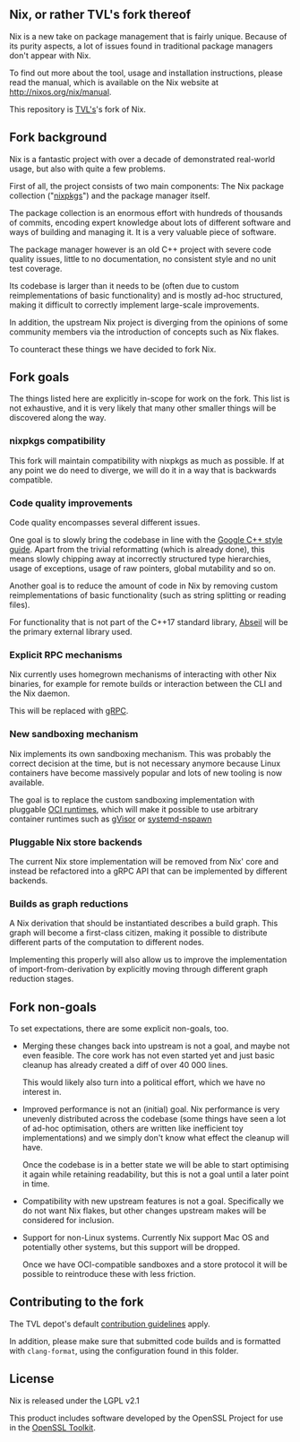 Nix, or rather TVL's fork thereof
---------------------------------

Nix is a new take on package management that is fairly unique. Because
of its purity aspects, a lot of issues found in traditional package
managers don't appear with Nix.

To find out more about the tool, usage and installation instructions,
please read the manual, which is available on the Nix website at
<http://nixos.org/nix/manual>.

This repository is [TVL's](https://tvl.fyi)'s fork of Nix.

## Fork background

Nix is a fantastic project with over a decade of demonstrated
real-world usage, but also with quite a few problems.

First of all, the project consists of two main components: The Nix
package collection ("[nixpkgs][]") and the package manager itself.

The package collection is an enormous effort with hundreds of
thousands of commits, encoding expert knowledge about lots of
different software and ways of building and managing it. It is a very
valuable piece of software.

The package manager however is an old C++ project with severe code
quality issues, little to no documentation, no consistent style and no
unit test coverage.

Its codebase is larger than it needs to be (often due to custom
reimplementations of basic functionality) and is mostly ad-hoc
structured, making it difficult to correctly implement large-scale
improvements.

In addition, the upstream Nix project is diverging from the opinions
of some community members via the introduction of concepts such as Nix
flakes.

To counteract these things we have decided to fork Nix.

## Fork goals

The things listed here are explicitly in-scope for work on the fork.
This list is not exhaustive, and it is very likely that many other
smaller things will be discovered along the way.

### nixpkgs compatibility

This fork will maintain compatibility with nixpkgs as much as
possible. If at any point we do need to diverge, we will do it in a
way that is backwards compatible.

### Code quality improvements

Code quality encompasses several different issues.

One goal is to slowly bring the codebase in line with the [Google C++
style guide][google-style]. Apart from the trivial reformatting (which
is already done), this means slowly chipping away at incorrectly
structured type hierarchies, usage of exceptions, usage of raw
pointers, global mutability and so on.

Another goal is to reduce the amount of code in Nix by removing custom
reimplementations of basic functionality (such as string splitting or
reading files).

For functionality that is not part of the C++17 standard library,
[Abseil][] will be the primary external library used.

### Explicit RPC mechanisms

Nix currently uses homegrown mechanisms of interacting with other Nix
binaries, for example for remote builds or interaction between the CLI
and the Nix daemon.

This will be replaced with [gRPC][].

### New sandboxing mechanism

Nix implements its own sandboxing mechanism. This was probably the
correct decision at the time, but is not necessary anymore because
Linux containers have become massively popular and lots of new tooling
is now available.

The goal is to replace the custom sandboxing implementation with
pluggable [OCI runtimes][oci], which will make it possible to use
arbitrary container runtimes such as [gVisor][] or [systemd-nspawn][]

### Pluggable Nix store backends

The current Nix store implementation will be removed from Nix' core
and instead be refactored into a gRPC API that can be implemented by
different backends.

### Builds as graph reductions

A Nix derivation that should be instantiated describes a build graph.
This graph will become a first-class citizen, making it possible to
distribute different parts of the computation to different nodes.

Implementing this properly will also allow us to improve the
implementation of import-from-derivation by explicitly moving through
different graph reduction stages.

## Fork non-goals

To set expectations, there are some explicit non-goals, too.

* Merging these changes back into upstream is not a goal, and maybe
  not even feasible. The core work has not even started yet and just
  basic cleanup has already created a diff of over 40 000 lines.

  This would likely also turn into a political effort, which we have
  no interest in.

* Improved performance is not an (initial) goal. Nix performance is
  very unevenly distributed across the codebase (some things have seen
  a lot of ad-hoc optimisation, others are written like inefficient
  toy implementations) and we simply don't know what effect the
  cleanup will have.

  Once the codebase is in a better state we will be able to start
  optimising it again while retaining readability, but this is not a
  goal until a later point in time.

* Compatibility with new upstream features is not a goal. Specifically
  we do not want Nix flakes, but other changes upstream makes will be
  considered for inclusion.

* Support for non-Linux systems. Currently Nix support Mac OS and
  potentially other systems, but this support will be dropped.

  Once we have OCI-compatible sandboxes and a store protocol it will
  be possible to reintroduce these with less friction.

## Contributing to the fork

The TVL depot's default [contribution guidelines][contributing] apply.

In addition, please make sure that submitted code builds and is
formatted with `clang-format`, using the configuration found in this
folder.

## License

Nix is released under the LGPL v2.1

This product includes software developed by the OpenSSL Project for
use in the [OpenSSL Toolkit](http://www.OpenSSL.org/).

[nixpkgs]: https://github.com/NixOS/nixpkgs
[google-style]: https://google.github.io/styleguide/cppguide.html
[Abseil]: https://abseil.io/
[gRPC]: https://grpc.io/
[oci]: https://www.opencontainers.org/
[gVisor]: https://gvisor.dev/
[systemd-nspawn]: https://www.freedesktop.org/software/systemd/man/systemd-nspawn.html
[contributing]: https://cs.tvl.fyi/depot/-/blob/docs/CONTRIBUTING.md
